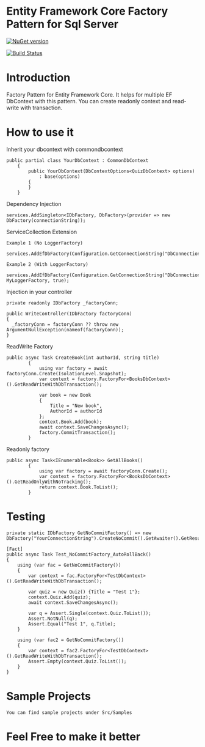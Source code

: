 # Entity Framework Core Factory Pattern for Sql Server

[![NuGet version](https://badge.fury.io/nu/EFDbFactory.Sql.svg)](https://badge.fury.io/nu/EFDbFactory.Sql)

[![Build Status](https://travis-ci.org/umairsyed613/EFDbFactory.Sql.svg?branch=master)](https://travis-ci.org/umairsyed613/EFDbFactory.Sql)

# Introduction 
Factory Pattern for Entity Framework Core. It helps for multiple EF DbContext with this pattern.
You can create readonly context and read-write with transaction.

# How to use it

Inherit your dbcontext with commondbcontext 
```
public partial class YourDbContext : CommonDbContext
    {
        public YourDbContext(DbContextOptions<QuizDbContext> options)
            : base(options)
        {
        }
    }
```

Dependency Injection
```
services.AddSingleton<IDbFactory, DbFactory>(provider => new DbFactory(connectionString));
```

ServiceCollection Extension
```
Example 1 (No LoggerFactory)
	services.AddEfDbFactory(Configuration.GetConnectionString("DbConnection"));

Example 2 (With LoggerFactory)
	services.AddEfDbFactory(Configuration.GetConnectionString("DbConnection"), MyLoggerFactory, true);

```

Injection in your controller
```
private readonly IDbFactory _factoryConn;

public WriteController(IDbFactory factoryConn)
{
  _factoryConn = factoryConn ?? throw new ArgumentNullException(nameof(factoryConn));
}
```
ReadWrite Factory
```
public async Task CreateBook(int authorId, string title)
        {
            using var factory = await factoryConn.Create(IsolationLevel.Snapshot);
            var context = factory.FactoryFor<BooksDbContext>().GetReadWriteWithDbTransaction();

            var book = new Book
            {
                Title = "New book",
                AuthorId = authorId
            };
            context.Book.Add(book);
            await context.SaveChangesAsync();
            factory.CommitTransaction();
        }
```
Readonly factory 
```
public async Task<IEnumerable<Book>> GetAllBooks()
        {
            using var factory = await factoryConn.Create();
            var context = factory.FactoryFor<BooksDbContext>().GetReadOnlyWithNoTracking();
            return context.Book.ToList();
        }
```

# Testing

```
private static IDbFactory GetNoCommitFactory() => new DbFactory("YourConnectionString").CreateNoCommit().GetAwaiter().GetResult();

[Fact]
public async Task Test_NoCommitFactory_AutoRollBack()
{
    using (var fac = GetNoCommitFactory())
    {
        var context = fac.FactoryFor<TestDbContext>().GetReadWriteWithDbTransaction();

        var quiz = new Quiz() {Title = "Test 1"};
        context.Quiz.Add(quiz);
        await context.SaveChangesAsync();

        var q = Assert.Single(context.Quiz.ToList());
        Assert.NotNull(q);
        Assert.Equal("Test 1", q.Title);
    }

    using (var fac2 = GetNoCommitFactory())
    {
        var context = fac2.FactoryFor<TestDbContext>().GetReadWriteWithDbTransaction();
        Assert.Empty(context.Quiz.ToList());
    }
}

```

# Sample Projects
```
You can find sample projects under Src/Samples
```

# Feel Free to make it better

